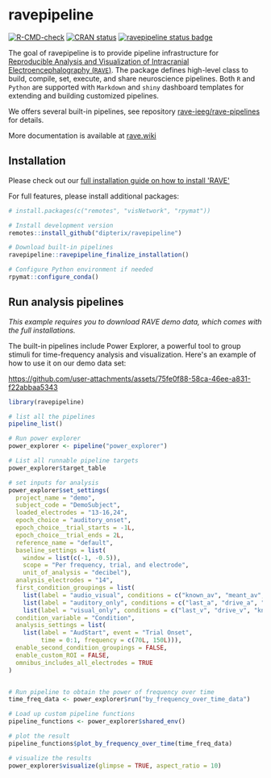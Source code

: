 
# ravepipeline

<!-- badges: start -->
[![R-CMD-check](https://github.com/dipterix/ravepipeline/actions/workflows/R-CMD-check.yaml/badge.svg)](https://github.com/dipterix/ravepipeline/actions/workflows/R-CMD-check.yaml)
[![CRAN status](https://www.r-pkg.org/badges/version/ravepipeline)](https://CRAN.R-project.org/package=ravepipeline)
[![ravepipeline status badge](https://rave-ieeg.r-universe.dev/ravepipeline/badges/version)](https://rave-ieeg.r-universe.dev/ravepipeline)
<!-- badges: end -->

The goal of ravepipeline is to provide pipeline infrastructure for [Reproducible Analysis and Visualization of Intracranial Electroencephalography (`RAVE`)](https://rave.wiki). The package defines high-level class to build, compile, set, execute, and share neuroscience pipelines. Both `R` and `Python` are supported with `Markdown` and `shiny` dashboard templates for extending and building customized pipelines.

We offers several built-in pipelines, see repository [rave-ieeg/rave-pipelines](https://github.com/rave-ieeg/rave-pipelines) for details.

More documentation is available at [rave.wiki](https://rave.wiki)

## Installation

Please check out our [full installation guide on how to install 'RAVE'](https://rave.wiki/posts/installation/installation.html)

For full features, please install additional packages:

``` r
# install.packages(c("remotes", "visNetwork", "rpymat"))

# Install development version
remotes::install_github("dipterix/ravepipeline")

# Download built-in pipelines
ravepipeline::ravepipeline_finalize_installation()

# Configure Python environment if needed
rpymat::configure_conda()
```

## Run analysis pipelines

_This example requires you to download RAVE demo data, which comes with the full installations._

The built-in pipelines include Power Explorer, a powerful tool to group stimuli for time-frequency analysis and visualization. Here's an example of how to use it on our demo data set:



https://github.com/user-attachments/assets/75fe0f88-58ca-46ee-a831-f22abbaa5343



``` r
library(ravepipeline)

# list all the pipelines
pipeline_list()

# Run power explorer
power_explorer <- pipeline("power_explorer")

# List all runnable pipeline targets
power_explorer$target_table

# set inputs for analysis
power_explorer$set_settings(
  project_name = "demo", 
  subject_code = "DemoSubject", 
  loaded_electrodes = "13-16,24", 
  epoch_choice = "auditory_onset", 
  epoch_choice__trial_starts = -1L, 
  epoch_choice__trial_ends = 2L, 
  reference_name = "default", 
  baseline_settings = list(
    window = list(c(-1, -0.5)),
    scope = "Per frequency, trial, and electrode", 
    unit_of_analysis = "decibel"), 
  analysis_electrodes = "14", 
  first_condition_groupings = list(
    list(label = "audio_visual", conditions = c("known_av", "meant_av", "last_av", "drive_av")),
    list(label = "auditory_only", conditions = c("last_a", "drive_a", "known_a", "meant_a")), 
    list(label = "visual_only", conditions = c("last_v", "drive_v", "known_v", "meant_v"))), 
  condition_variable = "Condition", 
  analysis_settings = list(
    list(label = "AudStart", event = "Trial Onset", 
         time = 0:1, frequency = c(70L, 150L))),
  enable_second_condition_groupings = FALSE, 
  enable_custom_ROI = FALSE, 
  omnibus_includes_all_electrodes = TRUE
)


# Run pipeline to obtain the power of frequency over time
time_freq_data <- power_explorer$run("by_frequency_over_time_data")

# Load up custom pipeline functions
pipeline_functions <- power_explorer$shared_env()

# plot the result
pipeline_functions$plot_by_frequency_over_time(time_freq_data)

# visualize the results
power_explorer$visualize(glimpse = TRUE, aspect_ratio = 10)
```

